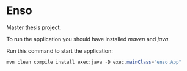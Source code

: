 # Enso
Master thesis project.

To run the application you should have installed *maven* and *java*. 

Run this command to start the application:

```powershell
mvn clean compile install exec:java -D exec.mainClass="enso.App"
```